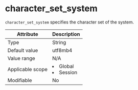 # character_set_system

`character_set_system` specifies the character set of the system.

| **Attribute** | **Description** |
|--------|------------------------------------------------------------------------------------------------------------|
| Type | String |
| Default value | utf8mb4 |
| Value range | N/A |
| Applicable scope | <li> Global   <li> Session |
| Modifiable | No |
